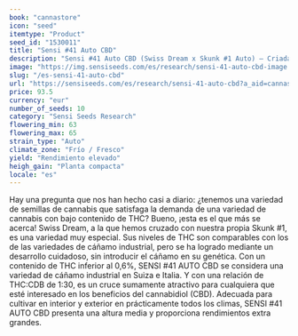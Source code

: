 ```yaml
---
book: "cannastore"
icon: "seed"
itemtype: "Product"
seed_id: "1530011"
title: "Sensi #41 Auto CBD"
description: "Sensi #41 Auto CBD (Swiss Dream x Skunk #1 Auto) – Criada para tener un contenido muy alto de CBD sin perder el vigor ni el sabor de skunk. Compra las semillas aquí."
image: "https://img.sensiseeds.com/es/research/sensi-41-auto-cbd-image.png"
slug: "/es-sensi-41-auto-cbd"
url: "https://sensiseeds.com/es/research/sensi-41-auto-cbd?a_aid=cannastore"
price: 93.5
currency: "eur"
number_of_seeds: 10
category: "Sensi Seeds Research"
flowering_min: 63
flowering_max: 65
strain_type: "Auto"
climate_zone: "Frío / Fresco"
yield: "Rendimiento elevado"
heigh_gain: "Planta compacta"
locale: "es"
---
```

Hay una pregunta que nos han hecho casi a diario: ¿tenemos una variedad de semillas de cannabis que satisfaga la demanda de una variedad de cannabis con bajo contenido de THC? Bueno, ¡esta es el que más se acerca! Swiss Dream, a la que hemos cruzado con nuestra propia Skunk #1, es una variedad muy especial. Sus niveles de THC son comparables con los de las variedades de cáñamo industrial, pero se ha logrado mediante un desarrollo cuidadoso, sin introducir el cáñamo en su genética. Con un contenido de THC inferior al 0,6%, SENSI #41 AUTO CBD se considera una variedad de cáñamo industrial en Suiza e Italia. Y con una relación de THC:CDB de 1:30, es un cruce sumamente atractivo para cualquiera que esté interesado en los beneficios del cannabidiol (CBD). Adecuada para cultivar en interior y exterior en prácticamente todos los climas, SENSI #41 AUTO CBD presenta una altura media y proporciona rendimientos extra grandes.
